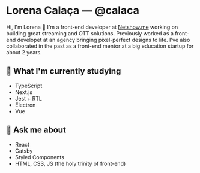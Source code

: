 # Lorena Calaça — @calaca

Hi, I'm Lorena :wave: I'm a front-end developer at [Netshow.me](https://github.com/netshowme) working on building great streaming and OTT solutions. Previously worked as a front-end developet at an agency bringing pixel-perfect designs to life. I've also collaborated in the past as a front-end mentor at a big education startup for about 2 years.

## 🌱 What I'm currently studying
- TypeScript
- Next.js
- Jest + RTL
- Electron
- Vue

## 💬 Ask me about
- React
- Gatsby
- Styled Components
- HTML, CSS, JS (the holy trinity of front-end)

<!--
**calaca/calaca** is a ✨ _special_ ✨ repository because its `README.md` (this file) appears on your GitHub profile.

Here are some ideas to get you started:

- 🔭 I’m currently working on ...
- 🌱 I’m currently learning ...
- 👯 I’m looking to collaborate on ...
- 🤔 I’m looking for help with ...
- 💬 Ask me about ...
- 📫 How to reach me: ...
- 😄 Pronouns: ...
- ⚡ Fun fact: ...
-->
